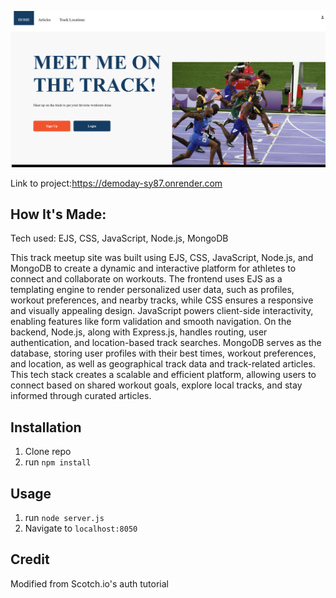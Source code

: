 ![Thumbnail](/public/images/page.jpg)

Link to project:https://demoday-sy87.onrender.com
 ## How It's Made:
 Tech used: EJS, CSS, JavaScript, Node.js, MongoDB
 
 This track meetup site was built using EJS, CSS, JavaScript, Node.js, and MongoDB to create a dynamic and interactive platform for athletes to connect and collaborate on workouts. The frontend uses EJS as a templating engine to render personalized user data, such as profiles, workout preferences, and nearby tracks, while CSS ensures a responsive and visually appealing design. JavaScript powers client-side interactivity, enabling features like form validation and smooth navigation. On the backend, Node.js, along with Express.js, handles routing, user authentication, and location-based track searches. MongoDB serves as the database, storing user profiles with their best times, workout preferences, and location, as well as geographical track data and track-related articles. This tech stack creates a scalable and efficient platform, allowing users to connect based on shared workout goals, explore local tracks, and stay informed through curated articles.


## Installation

1. Clone repo
2. run `npm install`

## Usage

1. run `node server.js`
2. Navigate to `localhost:8050`

## Credit

Modified from Scotch.io's auth tutorial
